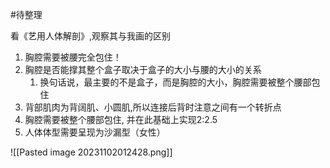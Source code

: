 #待整理 

看《艺用人体解剖》,观察其与我画的区别

1. 胸腔需要被腰完全包住！
2. 胸腔是否能撑其整个盒子取决于盒子的大小与腰的大小的关系
	1. 换句话说，最主要的不是盒子，而是胸腔的大小，胸腔需要被整个腰部包住
3. 背部肌肉为背阔肌、小圆肌,所以连接后背时注意之间有一个转折点
4. 胸腔需要被整个腰部包住, 并在此基础上实现2:2.5
5. 人体体型需要呈现为沙漏型（女性）


![[Pasted image 20231102012428.png]]